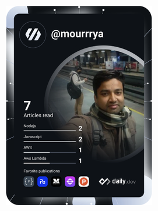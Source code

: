 <a href="https://app.daily.dev/mourrrya"><img src="https://github.com/mourrrya/mourrrya/blob/main/devcard.svg" width="400" alt="anil's Dev Card"/></a>
